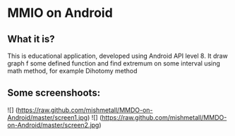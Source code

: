 # MMIO on Android

## What it is?
This is educational application, developed using Android API level 8. It draw graph f some defined function and find extremum on some interval using math method, for example Dihotomy method

## Some screenshoots:  
![] (https://raw.github.com/mishmetall/MMDO-on-Android/master/screen1.jpg)
![] (https://raw.github.com/mishmetall/MMDO-on-Android/master/screen2.jpg)